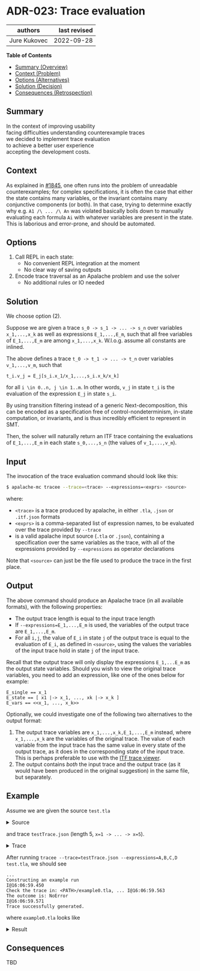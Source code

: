 # ADR-023: Trace evaluation

| authors                                | last revised    |
| -------------------------------------- | --------------: |
| Jure Kukovec                           | 2022-09-28      |

**Table of Contents**

- [Summary (Overview)](#summary)
- [Context (Problem)](#context)
- [Options (Alternatives)](#options)
- [Solution (Decision)](#solution)
- [Consequences (Retrospection)](#consequences)

## Summary

<!-- Statement to summarize, following the following formula: -->

In the context of improving usability\
facing difficulties understanding counterexample traces\
we decided to implement trace evaluation\
to achieve a better user experience\
accepting the development costs.

## Context

<!-- Communicates the forces at play (technical, political, social, project).
     This is the story explaining the problem we are looking to resolve.
-->
As explained in [#1845](https://github.com/informalsystems/apalache/issues/1845), one often runs into the problem of unreadable counterexamples; 
for complex specifications, it is often the case that either the state contains many variables, or the invariant contains many conjunctive components (or both).
In that case, trying to determine exactly why e.g. `A1 /\ ... /\ An` was violated basically boils down to manually evaluating each formula `Ai` with whatever variables are present in the state.
This is laborious and error-prone, and should be automated.


## Options

<!-- Communicate the options considered.
     This records evidence of our circumspection and documents the various alternatives
     considered but not adopted.
-->
1. Call REPL in each state:
    - No convenient REPL integration at the moment
    - No clear way of saving outputs
1. Encode trace traversal as an Apalache problem and use the solver
    - No additional rules or IO needed

## Solution

<!-- Communicates what solution was decided, and it is expected to solve the
     problem. -->

We choose option (2). 

Suppose we are given a trace `s_0 -> s_1 -> ... -> s_n` over variables `x_1,...,x_k` as well as expressions `E_1,...,E_m`, such that all free variables of `E_1,...,E_m` are among `x_1,...,x_k`. W.l.o.g. assume all constants are inlined.

The above defines a trace `t_0 -> t_1 -> ... -> t_n` over variables `v_1,...,v_m`, such that 
```
t_i.v_j = E_j[s_i.x_1/x_1,...,s_i.x_k/x_k]
```

for all `i \in 0..n, j \in 1..m`. In other words, `v_j` in state `t_i` is the evaluation of the expression `E_j` in state `s_i`.

By using transition filtering instead of a generic Next-decomposition, this can be encoded as a specification free of control-nondeterminism, in-state computation, or invariants, and is thus incredibly efficient to represent in SMT.

Then, the solver will naturally return an ITF trace containing the evaluations of `E_1,...,E_m` in each state `s_0,...,s_n` (the values of `v_1,...,v_m`).

## Input

The invocation of the trace evaluation command should look like this:
```sh
$ apalache-mc tracee --trace=<trace> --expressions=<exprs> <source>
```
where:
  - `<trace>` is a trace produced by apalache, in either `.tla`, `.json` or `.itf.json` formats
  - `<exprs>` is a comma-separated list of expression names, to be evaluated over the trace provided by `--trace`
  - <source> is a valid apalache input source (`.tla` or `.json`), containing a specification over the same variables as the trace, with all of the expressions provided by `--expressions` as operator declarations

Note that `<source>` can just be the file used to produce the trace in the first place.

## Output

The above command should produce an Apalache trace (in all available formats), with the following properties:
  - The output trace length is equal to the input trace length
  - If `--expressions=E_1,...,E_m` is used, the variables of the output trace are `E_1,...,E_m`.
  - For all `i,j`, the value of `E_i` in state `j` of the output trace is equal to the evaluation of `E_i`, as defined in `<source>`, using the values the variables of the input trace hold in state `j` of the input trace.

Recall that the output trace will only display the expressions `E_1,...E_m` as the output state variables. Should you wish to view the original trace variables, you need to add an expression, like one of the ones below for example:
```tla
E_single == x_1
E_state == [ x1 |-> x_1, ..., xk |-> x_k ]
E_vars == <<x_1, ..., x_k>>
```


Optionally, we could investigate one of the following two alternatives to the output format:
  1. The output trace variables are `x_1,...,x_k,E_1,...,E_m` instead, where `x_1,...,x_k` are the variables of the original trace. The value of each variable from the input trace has the same value in every state of the output trace, as it does in the corresponding state of the input trace.
  This is perhaps preferable to use with the [ITF trace viewer](https://github.com/informalsystems/vscode-itf-trace-viewer).
  2. The output contains _both_ the input trace and the output trace (as it would have been produced in the original suggestion) in the same file, but separately.


## Example

Assume we are given the source `test.tla`
<details>
<summary>Source</summary>

```tla
-------------------------- MODULE test -----------------------------

EXTENDS Integers

VARIABLE
  \* @type: Int;
  x

A == x * x
B == IF x < 3 THEN 0 ELSE 1
C == [y \in {1,2,4} |-> {y} ][x]
D == x % 2 = 0

Init == x = 1
Next == x' = x + 1

Inv == TRUE
  

=========================================================================
```
</details>

and trace `testTrace.json` (length 5, `x=1 -> ... -> x=5`).
<details>
<summary>Trace</summary>

```json
{
  "name": "ApalacheIR",
  "version": "1.0",
  "description": "https://apalache.informal.systems/docs/adr/005adr-json.html",
  "modules": [
    {
      "kind": "TlaModule",
      "name": "counterexample",
      "declarations": [
        {
          "type": "() => Bool",
          "kind": "TlaOperDecl",
          "name": "ConstInit",
          "formalParams": [
            
          ],
          "isRecursive": false,
          "body": {
            "type": "Untyped",
            "kind": "ValEx",
            "value": {
              "kind": "TlaBool",
              "value": true
            }
          }
        },
        {
          "type": "() => Bool",
          "kind": "TlaOperDecl",
          "name": "State0",
          "formalParams": [
            
          ],
          "isRecursive": false,
          "body": {
            "type": "Bool",
            "kind": "OperEx",
            "oper": "AND",
            "args": [
              {
                "type": "Bool",
                "kind": "OperEx",
                "oper": "EQ",
                "args": [
                  {
                    "type": "Int",
                    "kind": "NameEx",
                    "name": "x"
                  },
                  {
                    "type": "Int",
                    "kind": "ValEx",
                    "value": {
                      "kind": "TlaInt",
                      "value": 1
                    }
                  }
                ]
              }
            ]
          }
        },
        {
          "type": "() => Bool",
          "kind": "TlaOperDecl",
          "name": "State1",
          "formalParams": [
            
          ],
          "isRecursive": false,
          "body": {
            "type": "Bool",
            "kind": "OperEx",
            "oper": "AND",
            "args": [
              {
                "type": "Bool",
                "kind": "OperEx",
                "oper": "EQ",
                "args": [
                  {
                    "type": "Int",
                    "kind": "NameEx",
                    "name": "x"
                  },
                  {
                    "type": "Int",
                    "kind": "ValEx",
                    "value": {
                      "kind": "TlaInt",
                      "value": 2
                    }
                  }
                ]
              }
            ]
          }
        },
        {
          "type": "() => Bool",
          "kind": "TlaOperDecl",
          "name": "State2",
          "formalParams": [
            
          ],
          "isRecursive": false,
          "body": {
            "type": "Bool",
            "kind": "OperEx",
            "oper": "AND",
            "args": [
              {
                "type": "Bool",
                "kind": "OperEx",
                "oper": "EQ",
                "args": [
                  {
                    "type": "Int",
                    "kind": "NameEx",
                    "name": "x"
                  },
                  {
                    "type": "Int",
                    "kind": "ValEx",
                    "value": {
                      "kind": "TlaInt",
                      "value": 3
                    }
                  }
                ]
              }
            ]
          }
        },
        {
          "type": "() => Bool",
          "kind": "TlaOperDecl",
          "name": "State3",
          "formalParams": [
            
          ],
          "isRecursive": false,
          "body": {
            "type": "Bool",
            "kind": "OperEx",
            "oper": "AND",
            "args": [
              {
                "type": "Bool",
                "kind": "OperEx",
                "oper": "EQ",
                "args": [
                  {
                    "type": "Int",
                    "kind": "NameEx",
                    "name": "x"
                  },
                  {
                    "type": "Int",
                    "kind": "ValEx",
                    "value": {
                      "kind": "TlaInt",
                      "value": 4
                    }
                  }
                ]
              }
            ]
          }
        },
        {
          "type": "() => Bool",
          "kind": "TlaOperDecl",
          "name": "State4",
          "formalParams": [
            
          ],
          "isRecursive": false,
          "body": {
            "type": "Bool",
            "kind": "OperEx",
            "oper": "AND",
            "args": [
              {
                "type": "Bool",
                "kind": "OperEx",
                "oper": "EQ",
                "args": [
                  {
                    "type": "Int",
                    "kind": "NameEx",
                    "name": "x"
                  },
                  {
                    "type": "Int",
                    "kind": "ValEx",
                    "value": {
                      "kind": "TlaInt",
                      "value": 5
                    }
                  }
                ]
              }
            ]
          }
        },
        {
          "type": "() => Bool",
          "kind": "TlaOperDecl",
          "name": "InvariantViolation",
          "formalParams": [
            
          ],
          "isRecursive": false,
          "body": {
            "type": "Bool",
            "kind": "ValEx",
            "value": {
              "kind": "TlaBool",
              "value": true
            }
          }
        }
      ]
    }
  ]
}
```

</details>

After running `tracee --trace=testTrace.json --expressions=A,B,C,D test.tla`, we should see
```
...
Constructing an example run                                       I@16:06:59.450
Check the trace in: <PATH>/example0.tla, ... I@16:06:59.563
The outcome is: NoError                                           I@16:06:59.571
Trace successfully generated.   
```

where `example0.tla` looks like

<details>
<summary>Result</summary>

```tla
---------------------------- MODULE counterexample ----------------------------

EXTENDS test

(* Constant initialization state *)
ConstInit == TRUE

(* Initial state *)
State0 == A = 1/\ B = 0/\ C = {1}/\ D = FALSE

(* Transition 0 to State1 *)
State1 == A = 4/\ B = 0/\ C = {2}/\ D = TRUE

(* Transition 1 to State2 *)
State2 == A = 9/\ B = 1/\ C = {}/\ D = FALSE

(* Transition 2 to State3 *)
State3 == A = 16/\ B = 1/\ C = {4}/\ D = TRUE

(* Transition 3 to State4 *)
State4 == A = 25/\ B = 1/\ C = {}/\ D = FALSE

(* The following formula holds true in the last state and violates the invariant *)
InvariantViolation == TRUE

================================================================================
(* Created by Apalache on Mon Oct 17 16:06:59 CEST 2022 *)
(* https://github.com/informalsystems/apalache *)
```

</details> 

## Consequences

<!-- Records the results of the decision over the long term.
     Did it work, not work, was changed, upgraded, etc.
-->

TBD
